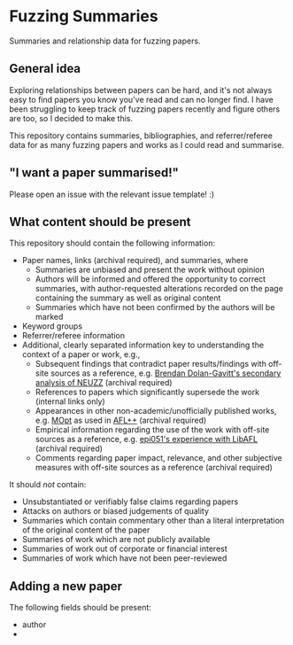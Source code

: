 # Fuzzing Summaries

Summaries and relationship data for fuzzing papers.

## General idea

Exploring relationships between papers can be hard, and it's not always easy to
find papers you know you've read and can no longer find. I have been struggling
to keep track of fuzzing papers recently and figure others are too, so I decided
to make this.

This repository contains summaries, bibliographies, and referrer/referee data
for as many fuzzing papers and works as I could read and summarise.

## "I want a paper summarised!"

Please open an issue with the relevant issue template! :)

## What content should be present

This repository should contain the following information:
 - Paper names, links (archival required), and summaries, where
   - Summaries are unbiased and present the work without opinion
   - Authors will be informed and offered the opportunity to correct summaries,
     with author-requested alterations recorded on the page containing the
     summary as well as original content
   - Summaries which have not been confirmed by the authors will be marked
 - Keyword groups
 - Referrer/referee information
 - Additional, clearly separated information key to understanding the context of 
   a paper or work, e.g.,
   - Subsequent findings that contradict paper results/findings with off-site
     sources as a reference, e.g. [Brendan Dolan-Gavitt's secondary analysis of NEUZZ]
     (archival required)
   - References to papers which significantly supersede the work (internal links
     only)
   - Appearances in other non-academic/unofficially published works, e.g. [MOpt]
     as used in [AFL++] (archival required)
   - Empirical information regarding the use of the work with off-site sources
     as a reference, e.g. [epi051's experience with LibAFL] (archival required)
   - Comments regarding paper impact, relevance, and other subjective measures
     with off-site sources as a reference (archival required)

It should _not_ contain:
 - Unsubstantiated or verifiably false claims regarding papers
 - Attacks on authors or biased judgements of quality
 - Summaries which contain commentary other than a literal interpretation of the
   original content of the paper
 - Summaries of work which are not publicly available
 - Summaries of work out of corporate or financial interest
 - Summaries of work which have not been peer-reviewed

[MOpt]: https://www.usenix.org/conference/usenixsecurity19/presentation/lyu
[AFL++]: https://github.com/AFLplusplus/AFLplusplus
[epi051's experience with LibAFL]: https://epi052.gitlab.io/notes-to-self/blog/2021-11-01-fuzzing-101-with-libafl/
[Brendan Dolan-Gavitt's secondary analysis of NEUZZ]: https://twitter.com/moyix/status/1513608538500870154

## Adding a new paper

The following fields should be present:
 - author
 - 